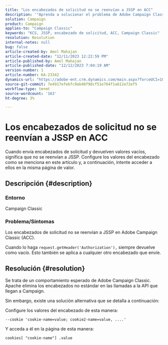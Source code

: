 ```yaml
---
title: "Los encabezados de solicitud no se reenvían a JSSP en ACC"
description: '"Aprenda a solucionar el problema de Adobe Campaign Classic donde el encabezado de la solicitud no se reenvía a JSSP".'
solution: Campaign
product: Campaign
applies-to: "Campaign Classic"
keywords: "KCS, JSSP, encabezado de solicitud, ACC, Campaign Classic"
resolution: Resolution
internal-notes: null
bug: false
article-created-by: Amol Mahajan
article-created-date: "12/11/2023 12:22:59 PM"
article-published-by: Amol Mahajan
article-published-date: "12/12/2023 7:04:19 AM"
version-number: 1
article-number: KA-23342
dynamics-url: "https://adobe-ent.crm.dynamics.com/main.aspx?forceUCI=1&pagetype=entityrecord&etn=knowledgearticle&id=f538ddff-1f98-ee11-be37-6045bd006239"
source-git-commit: 7e4917efebfc9ab40f9dcf51e764f1a612e72ef5
workflow-type: tm+mt
source-wordcount: '163'
ht-degree: 3%

---
```


# Los encabezados de solicitud no se reenvían a JSSP en ACC


Cuando envía encabezados de solicitud y devuelven valores vacíos, significa que no se reenvían a JSSP. Configure los valores del encabezado como se menciona en este artículo y, a continuación, intente acceder a ellos en la misma página de valor.

## Descripción {#description}


### Entorno

Campaign Classic



### Problema/Síntomas

Los encabezados de solicitud no se reenvían a JSSP en Adobe Campaign Classic (ACC).

Cuando lo haga `request.getHeader('Authorization'),` siempre devuelve como vacío. Esto también se aplica a cualquier otro encabezado que envíe.


## Resolución {#resolution}


Se trata de un comportamiento esperado de Adobe Campaign Classic. Apache elimina los encabezados no estándar en las llamadas a la API que llegan a Campaign.

Sin embargo, existe una solución alternativa que se detalla a continuación:

Configure los valores del encabezado de esta manera:

`--cookie 'cookie-name=value; cookie2-name=value, ....'`

Y acceda a él en la página de esta manera:

`cookies[ "cookie-name"] .value`
